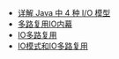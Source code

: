 - [详解 Java 中 4 种 I/O 模型 ](https://mp.weixin.qq.com/s/9eEwiNuV78Y48bsvVW5sNQ)
- [多路复用IO内幕](https://mp.weixin.qq.com/s/qMxjN73eb02vdgi1nyaqCw)
- [IO多路复用](https://mp.weixin.qq.com/s/EUBSIA_As4E_p-It7GIpOw)
- [IO模式和IO多路复用](https://mp.weixin.qq.com/s/PEa91dubLQbgtMR91qWfgg)
